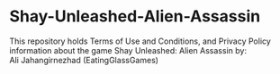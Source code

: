# Shay-Unleashed-Alien-Assassin
This repository holds Terms of Use and Conditions, and Privacy Policy information about the game Shay Unleashed: Alien Assassin by:  
 Ali Jahangirnezhad (EatingGlassGames)
